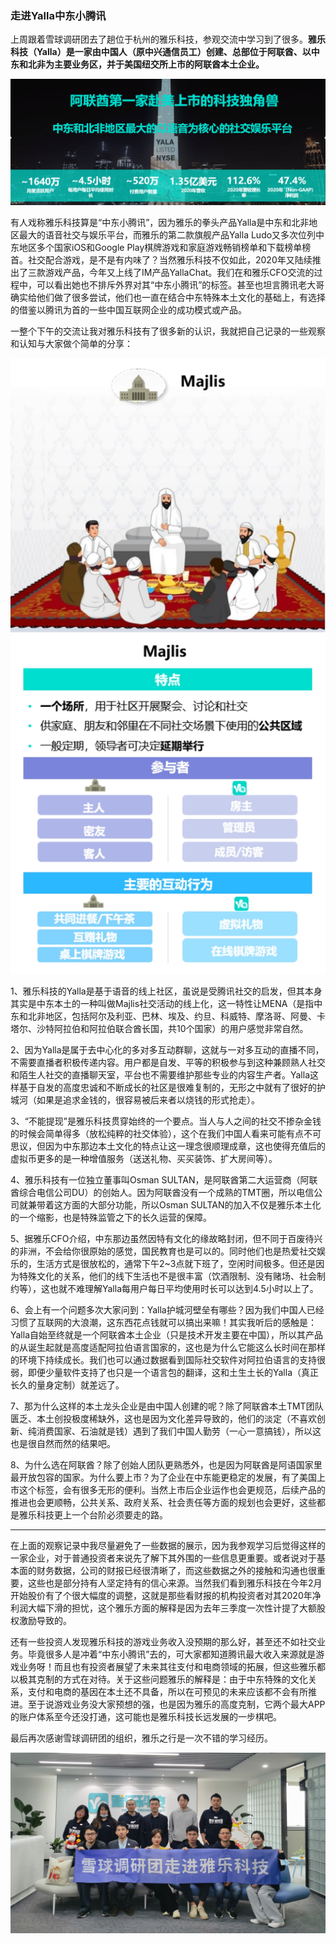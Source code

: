 ### 走进Yalla中东小腾讯

上周跟着雪球调研团去了趟位于杭州的雅乐科技，参观交流中学习到了很多。**雅乐科技（Yalla）是一家由中国人（原中兴通信员工）创建、总部位于阿联酋、以中东和北非为主要业务区，并于美国纽交所上市的阿联酋本土企业。**

![雅乐](../img/visit-yalla-0.png)

有人戏称雅乐科技算是“中东小腾讯”，因为雅乐的拳头产品Yalla是中东和北非地区最大的语音社交与娱乐平台，而雅乐的第二款旗舰产品Yalla Ludo又多次位列中东地区多个国家iOS和Google Play棋牌游戏和家庭游戏畅销榜单和下载榜单榜首。社交配合游戏，是不是有内味了？当然雅乐科技不仅如此，2020年又陆续推出了三款游戏产品，今年又上线了IM产品YallaChat。我们在和雅乐CFO交流的过程中，可以看出她也不排斥外界对其“中东小腾讯”的标签。甚至也坦言腾讯老大哥确实给他们做了很多尝试，他们也一直在结合中东特殊本土文化的基础上，有选择的借鉴以腾讯为首的一些中国互联网企业的成功模式或产品。

一整个下午的交流让我对雅乐科技有了很多新的认识，我就把自己记录的一些观察和认知与大家做个简单的分享：

![本土社交](../img/visit-yalla-1.jpg)

1、雅乐科技的Yalla是基于语音的线上社区，虽说是受腾讯社交的启发，但其本身其实是中东本土的一种叫做Majlis社交活动的线上化，这一特性让MENA（是指中东和北非地区，包括阿尔及利亚、巴林、埃及、约旦、科威特、摩洛哥、阿曼、卡塔尔、沙特阿拉伯和阿拉伯联合酋长国，共10个国家）的用户感觉非常自然。

2、因为Yalla是属于去中心化的多对多互动群聊，这就与一对多互动的直播不同，不需要直播者积极传递内容。用户都是自发、平等的积极参与到这种兼顾熟人社交和陌生人社交的直播聊天室，平台也不需要维护那些专业的内容生产者。Yalla这样基于自发的高度忠诚和不断成长的社区是很难复制的，无形之中就有了很好的护城河（如果是追求金钱的，很容易被后来者以烧钱的形式抢走）。

3、“不能提现”是雅乐科技贯穿始终的一个要点。当人与人之间的社交不掺杂金钱的时候会简单得多（放松纯粹的社交体验），这个在我们中国人看来可能有点不可思议，但因为中东那边本土文化的特点让这一理念很顺理成章，这也使得充值后的虚拟币更多的是一种增值服务（送送礼物、买买装饰、扩大房间等）。

4、雅乐科技有一位独立董事叫Osman SULTAN，是阿联酋第二大运营商（阿联酋综合电信公司DU）的创始人。因为阿联酋没有一个成熟的TMT圈，所以电信公司就兼带着这方面的大部分功能，所以Osman SULTAN的加入不仅是雅乐本土化的一个缩影，也是特殊监管之下的长久运营的保障。

5、据雅乐CFO介绍，中东那边虽然因特有文化的缘故略封闭，但不同于百废待兴的非洲，不会给你很原始的感觉，国民教育也是可以的。同时他们也是热爱社交娱乐的，生活方式是很放松的，通常下午2~3点就下班了，空闲时间极多。但还是因为特殊文化的关系，他们的线下生活也不是很丰富（饮酒限制、没有赌场、社会制约等），这也就不难理解Yalla每用户每日平均使用时长可以达到4.5小时以上了。

6、会上有一个问题多次大家问到：Yalla护城河壁垒有哪些？因为我们中国人已经习惯了互联网的大浪潮，这东西花点钱就可以搞出来嘛！其实我听后的感触是：Yalla自始至终就是一个阿联酋本土企业（只是技术开发主要在中国），所以其产品的从诞生起就是高度适配阿拉伯语言国家的，这也是为什么它能这么长时间在那样的环境下持续成长。我们也可以通过数据看到国际社交软件对阿拉伯语言的支持很弱，即便少量软件支持了也只是一个语言包的翻译，这和土生土长的Yalla（真正长久的量身定制）就差远了。

7、那为什么这样的本土龙头企业是由中国人创建的呢？除了阿联酋本土TMT团队匮乏、本土创投极度稀缺外，这也是因为文化差异导致的，他们的淡定（不喜欢创新、纯消费国家、石油就是钱）遇到了我们中国人勤劳（一心一意搞钱），所以这也是很自然而然的结果吧。

8、为什么选在阿联酋？除了创始人团队更熟悉外，也是因为阿联酋是阿语国家里最开放包容的国家。为什么要上市？为了企业在中东能更稳定的发展，有了美国上市这个标签，会有很多无形的便利。当然上市后企业运作也会更规范，后续产品的推进也会更顺畅，公共关系、政府关系、社会责任等方面的规划也会更好，这些都是雅乐科技更上一个台阶必须要走的路。

---

在上面的观察记录中我尽量避免了一些数据的展示，因为我参观学习后觉得这样的一家企业，对于普通投资者来说先了解下其外围的一些信息更重要。或者说对于基本面的财务数据，公司的财报已经很清晰了，而这些数据之外的接触和沟通也很重要，这些也是部分持有人坚定持有的信心来源。当然我们看到雅乐科技在今年2月开始股价有了个很大幅度的调整，这就是那些看财报的机构投资者对其2020年净利润大幅下滑的担忧，这个雅乐方面的解释是因为去年三季度一次性计提了大额股权激励导致的。

还有一些投资人发现雅乐科技的游戏业务收入没预期的那么好，甚至还不如社交业务。毕竟很多人是冲着“中东小腾讯”去的，可大家都知道腾讯最大收入来源就是游戏业务呀！而且也有投资者展望了未来其往支付和电商领域的拓展，但这些雅乐都以极其克制的方式在对待。关于这些问题雅乐的解释是：由于中东特殊的文化关系，支付和电商的基因在本土还不具备，所以在可预见的未来应该都不会有所推进。至于说游戏业务没大家预想的强，也是因为雅乐的高度克制，它两个最大APP的账户体系至今还没打通，这可能也是雅乐科技长远发展的一步棋吧。

最后再次感谢雪球调研团的组织，雅乐之行是一次不错的学习经历。

![合影](../img/visit-yalla-2.jpg)


